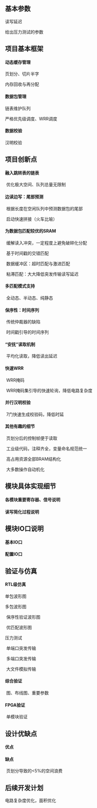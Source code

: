 ## 基本参数

读写延迟

给出压力测试的参数

## 项目基本框架

#### 动态缓存管理

页划分、切片半字

内存回收与再分配

#### 数据包管理

链表维护队列

严格优先级调度、WRR调度

#### 数据校验

汉明校验

## 项目创新点

#### 融入跳转表的链表

​	优化极大空间、队列总量无限制

#### 边读边写：尾部预测

​	根据长度在空闲队列中预测数据包的尾部

​	启动快速拼接（火车比喻）

#### 为数据包匹配较优的SRAM

​	缓解读入冲突，一定程度上避免破碎化分配

​	基于时间戳的交错匹配

​	数据缓冲区：超时匹配与激进匹配

​	粘滞匹配：大大降低突发传输读写延迟

#### 多匹配模式支持

​	全动态、半动态、纯静态

#### 保序性：时间序列

​	传统仲裁器的缺陷

​	时间戳引导的时间序列

#### “安抚”读取机制

​	平均化读取，降低读出延迟

#### 快速WRR

​	WRR掩码

​	WRR掩码集引导的快速轮询，降低电路复杂度

#### 并行汉明校验

​	7门快速生成校验码，降低时延

#### 其他有趣的细节

​	页划分后的控制帧便于读取

​	工业级代码，注释齐全，变量命名规范统一

​	高占用资源全部BRAM结构化

​	大多数操作自动机化

## 模块具体实现细节

#### 各模块重要寄存器、信号说明

#### 读写简化过程说明

## 模块IO口说明

#### 基本IO口

#### 配置IO口

## 验证与仿真

#### RTL级仿真

单包波形图

多包波形图

​	保序性验证波形图

​	优匹配波形图

压力测试

​	单端口突发传输

​	多端口突发传输

​	大文件模拟传输

#### 综合验证

​	图、布线图、重要参数

#### FPGA验证

​	单模块验证

## 设计优缺点

#### 优点

#### 缺点

​	页划分导致的<5%的空间浪费

## 后续开发计划

电路复杂度优化，面积优化



